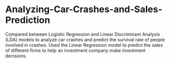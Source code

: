 # Analyzing-Car-Crashes-and-Sales-Prediction
Compared between Logistic Regression and Linear Discriminant Analysis (LDA) models to analyze car crashes and predict the survival rate of people involved in crashes. Used the Linear Regression model to predict the sales of different firms to help an investment company make investment decisions.
